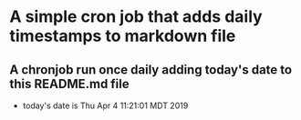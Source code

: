 A simple cron job that adds daily timestamps to markdown file
============================================================
## A chronjob run once daily adding today's date to this README.md file
* today's date is Thu Apr  4 11:21:01 MDT 2019
